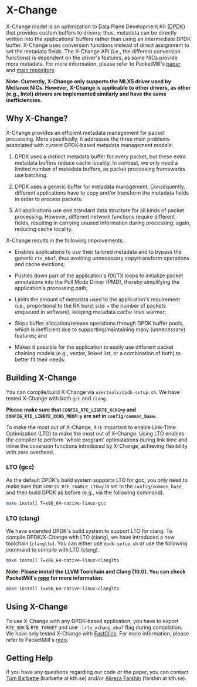 # X-Change

X-Change model is an optimization to Data Plane Development Kit ([DPDK][dpdk-page]) that provides custom buffers to drivers; thus, metadata can be directly written into the applications' buffers rather than using an intermediate DPDK buffer. X-Change uses conversion functions instead of direct assignment to set the metadata fields. The X-Change API (i.e., the different conversion functions) is dependent on the driver's features, as some NICs provide more metadata. For more information, please refer to PacketMill's [paper][packetmill-paper] and [main repository][packetmill-repo]. 

**Note: Currently, X-Change only supports the MLX5 driver used by Mellanox NICs. However, X-Change is applicable to other drivers, as other (e.g., Intel) drivers are implemented similarly and have the same inefficiencies.**


## Why X-Change?

X-Change provides an efficient metadata management for packet processing. More specifically, it addresses the three main problems associated with current DPDK-based metadata management models:

1. DPDK uses a distinct metadata buffer for every packet, but these extra metadata buffers reduce cache locality. In contrast, we only need a limited number of metadata buffers, as packet processing frameworks use batching.

2. DPDK uses a generic buffer for metadata management. Consequently, different applications have to copy and/or transform the metadata fields in order to process packets.

3. All applications use one standard data structure for all kinds of packet processing. However, different network functions require different fields, resulting in carrying unused information during processing; again, reducing cache locality.

X-Change results in the following improvements:

* Enables applications to use their tailored metadata and to bypass the generic `rte_mbuf`, thus avoiding unnecessary copy/transform operations and cache evictions;

* Pushes down part of the application's RX/TX loops to initialize packet annotations into the Poll Mode Driver (PMD), thereby simplifying the application's processing path;

* Limits the amount of metadata used to the application's requirement (i.e., proportional to the RX burst size + the number of packets enqueued in software), keeping metadata cache lines warmer;

* Skips buffer allocation/release operations through DPDK buffer pools, which is inefficient due to supporting/maintaining many (unnecessary) features; and

* Makes it possible for the application to easily use different packet chaining models (e.g., vector, linked list, or a combination of both) to better fit their needs.


## Building X-Change

You can compile/build X-Change via `usertools/dpdk-setup.sh`. We have tested X-Change with both `gcc` and `clang`.

**Please make sure that `CONFIG_RTE_LIBRTE_XCHG=y` and `CONFIG_RTE_LIBRTE_XCHG_MBUF=y` are set in `config/common_base`.**

To make the most out of X-Change, it is important to enable Link-Time Optimization (LTO) to make the most out of X-Change. Using LTO enables the compiler to perform 'whole program' optimizations during link time and inline the coversion functions introduced by X-Change, achieving flexibility with zero overhead.



### LTO (gcc)

As the default DPDK's build system supports LTO for gcc, you only need to make sure that `CONFIG_RTE_ENABLE_LTO=y` is set in the `config/common_base`, and then build DPDK as before (e.g., via the following command).


```bash
make install T=x86_64-native-linux-gcc
```

### LTO (clang)

We have extended DPDK's build system to support LTO for clang. To compile DPDK/X-Change with LTO (clang), we have introduced a new toolchain (`clanglto`). You can either use `dpdk-setup.sh` or use the following command to compile with LTO (clang).

```bash
make install T=x86_64-native-linux-clanglto
```

 **Note: Please install the LLVM Toolchain and Clang (10.0). You can check PacketMill's [repo][packetmill-repo] for more information.**


```bash
make install T=x86_64-native-linux-clanglto
```


## Using X-Change

To use X-Change with any DPDK-based application, you have to export `RTE_SDK` & `RTE_TARGET` and use `-lrte_xchang_mbuf` flag during compilation. We have only tested X-Change with [FastClick][fastclick-repo]. For more information, please refer to PacketMill's [repo][packetmill-repo].


## Getting Help

If you have any questions regarding our code or the paper, you can contact [Tom Barbette][tom-page] (barbette at kth.se) and/or [Alireza Farshin][alireza-page] (farshin at kth.se).


[dpdk-page]: https://www.dpdk.org/
[packetmill-paper]: https://people.kth.se/~farshin/documents/packetmill-asplos21.pdf
[packetmill-repo]: https://github.com/aliireza/packetmill 
[fastclick-repo]: https://github.com/tbarbette/fastclick
[tom-page]: https://www.kth.se/profile/barbette
[alireza-page]: https://www.kth.se/profile/farshin/ 
